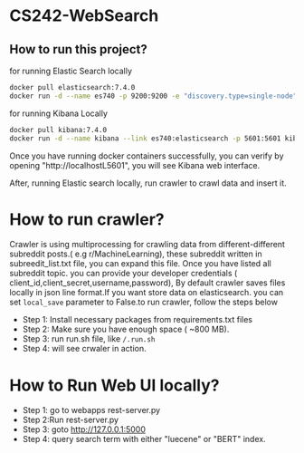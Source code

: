 # CS242-WebSearch

## How to run this project?

for running Elastic Search locally 

```bash
docker pull elasticsearch:7.4.0
docker run -d --name es740 -p 9200:9200 -e "discovery.type=single-node" elasticsearch:7.4.0
```

for running Kibana Locally
```bash
docker pull kibana:7.4.0
docker run -d --name kibana --link es740:elasticsearch -p 5601:5601 kibana:7.4.0

```

Once you have running docker containers successfully, you can verify by opening "http://localhostL5601", 
you will see Kibana web interface.

After, running Elastic search locally, run crawler to crawl data and insert it.

# How to run crawler?
Crawler is using multiprocessing for crawling data from different-different subreddit posts.( e.g r/MachineLearning), these subreddit written in subreedit_list.txt file, you can expand this file. Once you have listed all subreddit topic. you can provide your developer credentials ( client_id,client_secret,username,password), By default crawler saves files locally in json line format.If you want store data on elasticsearch. you can set `local_save` parameter to False.to run crawler, follow the steps below
 * Step 1: Install necessary packages from requirements.txt files
 * Step 2: Make sure you have enough space ( ~800 MB).
 * Step 3: run run.sh file, like `/.run.sh` 
 * Step 4: will see crwaler in action.

# How to Run Web UI locally?
* Step 1: go to webapps rest-server.py
* Step 2:Run rest-server.py
* Step 3: goto http://127.0.0.1:5000
* Step 4: query search term with either "luecene" or "BERT" index.
